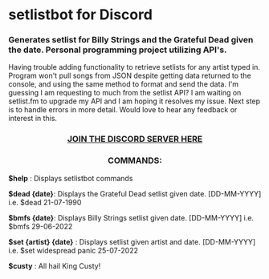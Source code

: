 # setlistbot for Discord

### Generates setlist for Billy Strings and the Grateful Dead given the date. Personal programming project utilizing API's.

Having trouble adding functionality to retrieve setlists for any artist typed in. 
Program won't pull songs from JSON despite getting data returned to the console, and 
using the same method to format and send the data. I'm guessing I am requesting to 
much from the setlist API? I am waiting on
setlist.fm to upgrade my API and I am hoping it resolves my issue. Next step is to 
handle errors in more detail. Would love to hear any feedback or interest in this.

<h3 align= "center">
<a href="https://discord.gg/PSKHmVgu"> 
  JOIN THE DISCORD SERVER HERE
</a>
</h3>

<h3 align= "center"> COMMANDS: </h3>

**$help** : Displays setlistbot commands

**$dead {date}**: Displays the Grateful Dead setlist given date. [DD-MM-YYYY]  i.e. $dead 21-07-1990

**$bmfs {date}**: Displays Billy Strings setlist given date. [DD-MM-YYYY] i.e. $bmfs 29-06-2022

**$set {artist} {date}** : Displays setlist given artist and date. [DD-MM-YYYY] i.e.  $set widespread panic 25-07-2022

**$custy** : All hail King Custy!